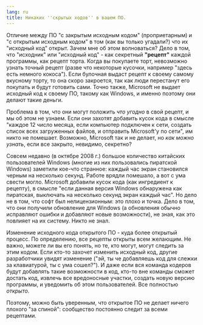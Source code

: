 ```yaml
---
lang: ru
title: Никаких ''скрытых ходов'' в вашем ПО.
---
```


Отличие между ПО "с закрытым исходным кодом" (проприетарным) и "с открытым исходным кодом" в том (как вы только угадали?) что их "исходный код" открыт. Зачем мне об этом волноваться? Дело в том, что "исходник" или "исходный код" - как секретный <b>"рецепт"</b> каждой программы, как рецепт торта. Когда вы покупаете торт, невозможно узнать точный рецепт (разве что некоторые кусочки, например "здесь есть немного кокоса"). Если булочная выдаст рецепт к своему самому вкусному торту, то она скоро закроется, так как люди перестанут его покупать и будут готовить сами. Точно также, Microsoft не выдает исходный код к своему ПО, такому как Windows, и именно поэтому они делают такие деньги.

Проблема в том, что они могут положить <i>что угодно</i> в свой рецепт, и мы об этом не узнаем. Если они захотят добавить кусок кода в смысле "каждое 12 число месяца, если компьютер подключен к сети, создать список всех загруженных файлов, и отправить Microsoft'у по сети", им никто не помешает. Возможно, Microsoft так и не делает, но <i>как можно узнать</i>, если все закрыто, невидимо, секретно?

Совсем недавно (в октябре 2008 г.) большое количество китайских пользователей Windows (многие из них пользовались пиратской Windows) заметили кое-что странное: каждый час экран становился черным на несколько секунд. Работе врядли помешало, а вот с ума свести могло. Microsoft добавили кусок кода (как ингредиент к рецепту), в смысле "если данная версия Windows обнаружена как пиратская, выключать на несколько секунд экран каждый час". Но дело не в том, что софт был нелицензионным: это плохо и точка. Дело в том, что они получили обновление для Windows (а обновления обычно исправляют ошибки и добавляют новые возможности), не зная, как это повлияет на их систему. Никто не знал.

Изменение исходного кода открытого ПО - куда более открытый процесс. По определению, все рецепты открыты всем желающим. Не важно, можете ли вы его понять, но те, кто могут, могут следить за этим кодом. Если кто-то захочет изменить исходный код, другие разработчики увидят изменение ("эй, ты че добавляешь код для слежки за клавиатурой, ты с ума сошел?"). И даже если вся команда кодеров будут добавлять такие возможности в код, кто-то вне команды сможет достать код, извлечь все вредоносные участки, создать новую версию программы, и уведомить об этом пользователей. Все полностью <i>открыто</i>.

Поэтому, можно быть уверенным, что открытое ПО не делает ничего плохого "за спиной": сообщество постоянно следит за всеми рецептами.




